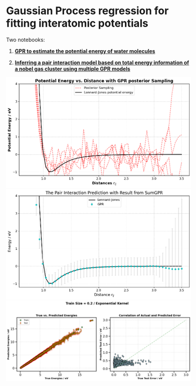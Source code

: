 # Gaussian Process regression for fitting interatomic potentials

Two notebooks:

1. [**GPR to estimate the potential energy of water molecules**](https://github.com/Melikakmm/Gaussian_Regression_Process_interactive_potential/blob/main/Single_Molecule.ipynb)

2. [**Inferring a pair interaction model based on total energy information of a nobel gas cluster using multiple GPR models**](https://github.com/Melikakmm/Gaussian_Regression_Process_interactive_potential/blob/main/Cluster_GPR.ipynb)


![](output.png)
![](output1.png)
![](output0.png)

